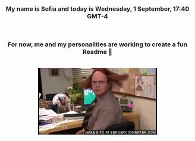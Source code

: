 


<div align="center">
<h3 >My name is Sofia and today is Wednesday, 1 September, 17:40 GMT-4</h3><br>
<h3 >For now, me and my personalities are working to create a fun Readme 👋
</h3><br>
<img src='img/dwight.gif' alt='working...'/>
</div>
